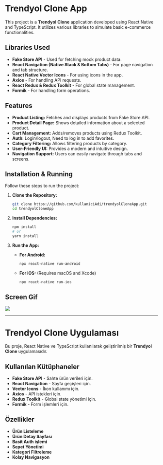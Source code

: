 # Trendyol Clone App

This project is a **Trendyol Clone** application developed using React Native and TypeScript. It utilizes various libraries to simulate basic e-commerce functionalities.

## Libraries Used

- **Fake Store API** - Used for fetching mock product data.
- **React Navigation (Native Stack & Bottom Tabs)** - For page navigation and tab structure.
- **React Native Vector Icons** - For using icons in the app.
- **Axios** - For handling API requests.
- **React Redux & Redux Toolkit** - For global state management.
- **Formik** - For handling form operations.

## Features

- **Product Listing:** Fetches and displays products from Fake Store API.
- **Product Detail Page:** Shows detailed information about a selected product.
- **Cart Management:** Adds/removes products using Redux Toolkit.
- **Auth**: Login/logout, Need to log in to add favorites.
- **Category Filtering:** Allows filtering products by category.
- **User-Friendly UI:** Provides a modern and intuitive design.
- **Navigation Support:** Users can easily navigate through tabs and screens.

## Installation & Running

Follow these steps to run the project:

1. **Clone the Repository:**

   ```sh
   git clone https://github.com/kullaniciAdi/trendyolCloneApp.git
   cd trendyolCloneApp
   ```

2. **Install Dependencies:**

   ```sh
   npm install
   # or
   yarn install
   ```

3. **Run the App:**

   - **For Android:**
     ```sh
     npx react-native run-android
     ```
   - **For iOS:** (Requires macOS and Xcode)
     ```sh
     npx react-native run-ios
     ```

## Screen Gif

![](ekran.gif)

---

# Trendyol Clone Uygulaması

Bu proje, React Native ve TypeScript kullanılarak geliştirilmiş bir **Trendyol Clone** uygulamasıdır.

## Kullanılan Kütüphaneler

- **Fake Store API** - Sahte ürün verileri için.
- **React Navigation** - Sayfa geçişleri için.
- **Vector Icons** - İkon kullanımı için.
- **Axios** - API istekleri için.
- **Redux Toolkit** - Global state yönetimi için.
- **Formik** - Form işlemleri için.

## Özellikler

- **Ürün Listeleme**
- **Ürün Detay Sayfası**
- **Basit Auth işlemi**
- **Sepet Yönetimi**
- **Kategori Filtreleme**
- **Kolay Navigasyon**

